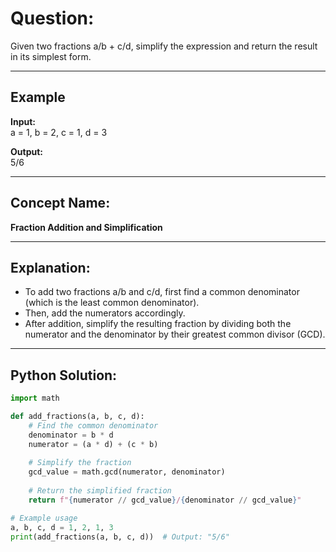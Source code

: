 # **Question:**  
Given two fractions a/b + c/d, simplify the expression and return the result in its simplest form.

---

## **Example**  
**Input:**  
a = 1, b = 2, c = 1, d = 3

**Output:**  
5/6


---

## **Concept Name:**  
**Fraction Addition and Simplification**  

---

## **Explanation:**  
- To add two fractions a/b and c/d, first find a common denominator (which is the least common denominator).  
- Then, add the numerators accordingly.  
- After addition, simplify the resulting fraction by dividing both the numerator and the denominator by their greatest common divisor (GCD).  

---

## **Python Solution:**  
```python
import math

def add_fractions(a, b, c, d):
    # Find the common denominator
    denominator = b * d
    numerator = (a * d) + (c * b)
    
    # Simplify the fraction
    gcd_value = math.gcd(numerator, denominator)
    
    # Return the simplified fraction
    return f"{numerator // gcd_value}/{denominator // gcd_value}"

# Example usage
a, b, c, d = 1, 2, 1, 3
print(add_fractions(a, b, c, d))  # Output: "5/6"
```
